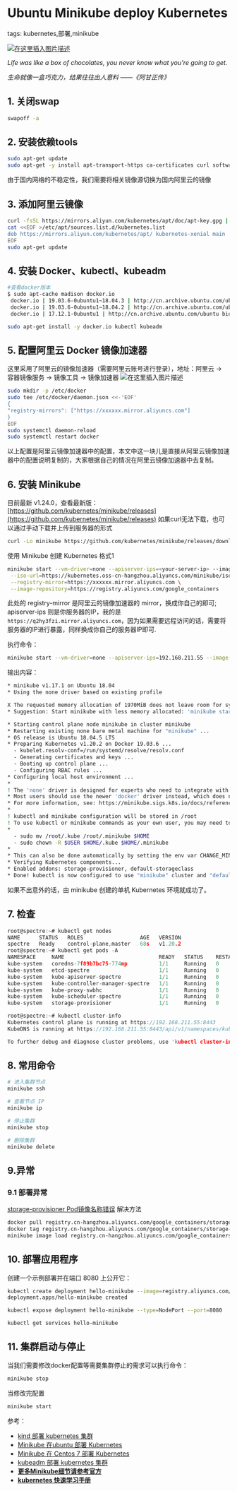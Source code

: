 #  Ubuntu Minikube deploy Kubernetes
tags: kubernetes,部署,minikube
<!-- catalog: minikube 部署 -->

[![在这里插入图片描述](https://img-blog.csdnimg.cn/a791f04c33564d8ca34f240c443356d4.png)](https://www.rottentomatoes.com/m/forrest_gump)

*Life was like a box of chocolates, you never know what you're going to get.*

*生命就像一盒巧克力，结果往往出人意料    ——《阿甘正传》* 


## 1. 关闭swap

```bash
swapoff -a
```

## 2. 安装依赖tools

```bash
sudo apt-get update
sudo apt-get -y install apt-transport-https ca-certificates curl software-properties-common conntrack
```
由于国内网络的不稳定性，我们需要将相关镜像源切换为国内阿里云的镜像

## 3. 添加阿里云镜像

```bash
curl -fsSL https://mirrors.aliyun.com/kubernetes/apt/doc/apt-key.gpg | sudo apt-key add -
cat <<EOF >/etc/apt/sources.list.d/kubernetes.list
deb https://mirrors.aliyun.com/kubernetes/apt/ kubernetes-xenial main
EOF
sudo apt-get update
```
## 4. 安装 Docker、kubectl、kubeadm

```bash
#查看docker版本
$ sudo apt-cache madison docker.io
 docker.io | 19.03.6-0ubuntu1~18.04.3 | http://cn.archive.ubuntu.com/ubuntu bionic-updates/universe amd64 Packages
 docker.io | 19.03.6-0ubuntu1~18.04.2 | http://cn.archive.ubuntu.com/ubuntu bionic-security/universe amd64 Packages
 docker.io | 17.12.1-0ubuntu1 | http://cn.archive.ubuntu.com/ubuntu bionic/universe amd64 Packages

sudo apt-get install -y docker.io kubectl kubeadm
```
## 5. 配置阿里云 Docker 镜像加速器
这里采用了阿里云的镜像加速器（需要阿里云账号进行登录），地址：阿里云 -> 容器镜像服务 -> 镜像工具 -> 镜像加速器
![在这里插入图片描述](https://img-blog.csdnimg.cn/9a422fac211d4e33a34549010671fcac.png)


```bash
sudo mkdir -p /etc/docker
sudo tee /etc/docker/daemon.json <<-'EOF'
{
"registry-mirrors": ["https://xxxxxx.mirror.aliyuncs.com"]
}
EOF
sudo systemctl daemon-reload
sudo systemctl restart docker
```

以上配置是阿里云镜像加速器中的配置，本文中这一块儿是直接从阿里云镜像加速器中的配置说明复制的，大家根据自己的情况在阿里云镜像加速器中去复制。

## 6. 安装 Minikube
目前最新 v1.24.0，查看最新版：[https://github.com/kubernetes/minikube/releases](https://github.com/kubernetes/minikube/releases)
如果curl无法下载，也可以通过手动下载并上传到服务器的形式

```bash
curl -Lo minikube https://github.com/kubernetes/minikube/releases/download/v1.17.1/minikube-linux-amd64 && chmod +x minikube && sudo mv minikube /usr/local/bin/
```

使用 Minikube 创建 Kubernetes
格式1
```bash
minikube start --vm-driver=none --apiserver-ips=<your-server-ip> --image-mirror-country cn \
 --iso-url=https://kubernetes.oss-cn-hangzhou.aliyuncs.com/minikube/iso/minikube-v1.17.1.iso \
 --registry-mirror=https://xxxxxx.mirror.aliyuncs.com \
 --image-repository=https://registry.aliyuncs.com/google_containers
```

此处的 registry-mirror 是阿里云的镜像加速器的 mirror，换成你自己的即可; apiserver-ips 则是你服务器的IP，我的是`https://q2hy3fzi.mirror.aliyuncs.com`，因为如果需要远程访问的话，需要将服务器的IP进行暴露，同样换成你自己的服务器IP即可.

执行命令：

```bash
minikube start --vm-driver=none --apiserver-ips=192.168.211.55 --image-mirror-country cn  --iso-url=https://kubernetes.oss-cn-hangzhou.aliyuncs.com/minikube/iso/minikube-v1.17.1.iso  --registry-mirror=https://q2hy3fzi.mirror.aliyuncs.com  --image-repository=https://registry.aliyuncs.com/google_containers
```
输出内容：

```bash
* minikube v1.17.1 on Ubuntu 18.04
* Using the none driver based on existing profile

X The requested memory allocation of 1970MiB does not leave room for system overhead (total system memory: 1970MiB). You may face stability issues.
* Suggestion: Start minikube with less memory allocated: 'minikube start --memory=1970mb'

* Starting control plane node minikube in cluster minikube
* Restarting existing none bare metal machine for "minikube" ...
* OS release is Ubuntu 18.04.5 LTS
* Preparing Kubernetes v1.20.2 on Docker 19.03.6 ...
  - kubelet.resolv-conf=/run/systemd/resolve/resolv.conf
  - Generating certificates and keys ...
  - Booting up control plane ...
  - Configuring RBAC rules ...
* Configuring local host environment ...
* 
! The 'none' driver is designed for experts who need to integrate with an existing VM
* Most users should use the newer 'docker' driver instead, which does not require root!
* For more information, see: https://minikube.sigs.k8s.io/docs/reference/drivers/none/
* 
! kubectl and minikube configuration will be stored in /root
! To use kubectl or minikube commands as your own user, you may need to relocate them. For example, to overwrite your own settings, run:
* 
  - sudo mv /root/.kube /root/.minikube $HOME
  - sudo chown -R $USER $HOME/.kube $HOME/.minikube
* 
* This can also be done automatically by setting the env var CHANGE_MINIKUBE_NONE_USER=true
* Verifying Kubernetes components...
* Enabled addons: storage-provisioner, default-storageclass
* Done! kubectl is now configured to use "minikube" cluster and "default" namespace by default
```

如果不出意外的话，由 minikube 创建的单机 Kubernetes 环境就成功了。
## 7. 检查

```c
root@spectre:~# kubectl get nodes
NAME      STATUS   ROLES                  AGE   VERSION
spectre   Ready    control-plane,master   68s   v1.20.2
root@spectre:~# kubectl get pods -A
NAMESPACE     NAME                              READY   STATUS    RESTARTS   AGE
kube-system   coredns-7f89b7bc75-774mp          1/1     Running   0          5m53s
kube-system   etcd-spectre                      1/1     Running   0          6m7s
kube-system   kube-apiserver-spectre            1/1     Running   0          6m7s
kube-system   kube-controller-manager-spectre   1/1     Running   0          6m7s
kube-system   kube-proxy-swbhc                  1/1     Running   0          5m53s
kube-system   kube-scheduler-spectre            1/1     Running   0          6m7s
kube-system   storage-provisioner               1/1     Running   0          6m6s

root@spectre:~# kubectl cluster-info
Kubernetes control plane is running at https://192.168.211.55:8443
KubeDNS is running at https://192.168.211.55:8443/api/v1/namespaces/kube-system/services/kube-dns:dns/proxy

To further debug and diagnose cluster problems, use 'kubectl cluster-info dump'.

```

##  8. 常用命令

```bash
# 进入集群节点
minikube ssh

# 查看节点 IP
minikube ip

# 停止集群
minikube stop

# 删除集群
minikube delete
```
##  9.异常
### 9.1 部署异常
[storage-provisioner Pod镜像名称错误](https://github.com/kubernetes/minikube/issues/11881)
解决方法
```bash
docker pull registry.cn-hangzhou.aliyuncs.com/google_containers/storage-provisioner:v5
docker tag registry.cn-hangzhou.aliyuncs.com/google_containers/storage-provisioner:v5 registry.cn-hangzhou.aliyuncs.com/google_containers/k8s-minikube/storage-provisioner:v5
minikube image load registry.cn-hangzhou.aliyuncs.com/google_containers/k8s-minikube/storage-provisioner:v5
```
##  10. 部署应用程序
创建一个示例部署并在端口 8080 上公开它：

```bash
kubectl create deployment hello-minikube --image=registry.aliyuncs.com/google_containers/echoserver:1.4
deployment.apps/hello-minikube created

kubectl expose deployment hello-minikube --type=NodePort --port=8080

kubectl get services hello-minikube
```
##  11. 集群启动与停止
当我们需要修改docker配置等需要集群停止的需求可以执行命令：

```bash
minikube stop
```

当修改完配置

```bash
minikube start
```

参考：

 - [kind 部署 kubernetes 集群](https://blog.csdn.net/xixihahalelehehe/article/details/121968488?ops_request_misc=%257B%2522request%255Fid%2522%253A%2522164845801216780269819034%2522%252C%2522scm%2522%253A%252220140713.130102334.pc%255Fblog.%2522%257D&request_id=164845801216780269819034&biz_id=0&utm_medium=distribute.pc_search_result.none-task-blog-2~blog~first_rank_ecpm_v1~rank_v31_ecpm-2-121968488.nonecase&utm_term=kind&spm=1018.2226.3001.4450)
 - [Minikube 在ubuntu 部署 Kubernetes](https://blog.csdn.net/xixihahalelehehe/article/details/113527867?ops_request_misc=%257B%2522request%255Fid%2522%253A%2522164845397316780265442500%2522%252C%2522scm%2522%253A%252220140713.130102334.pc%255Fblog.%2522%257D&request_id=164845397316780265442500&biz_id=0&utm_medium=distribute.pc_search_result.none-task-blog-2~blog~first_rank_ecpm_v1~rank_v31_ecpm-1-113527867.nonecase&utm_term=ubuntu%E5%AE%89%E8%A3%85minikube&spm=1018.2226.3001.4450) 
 - [Minikube 在 Centos 7 部署 Kubernetes](https://ghostwritten.blog.csdn.net/article/details/123796854)
 - [kubeadm 部署 kubernetes 集群](https://blog.csdn.net/xixihahalelehehe/article/details/105567076)
 - [**更多Minikube细节请参考官方**](https://minikube.sigs.k8s.io/docs/)
 - [**kubernetes 快速学习手册**](https://ghostwritten.blog.csdn.net/article/details/108562082)



